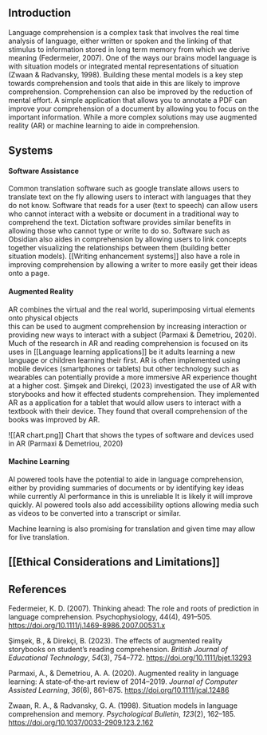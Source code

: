 ## Introduction

Language comprehension is a complex task that involves the real time analysis of language, either written or spoken and the linking of that stimulus to information stored in long term memory from which we derive meaning (Federmeier, 2007). One of the ways our brains model language is with situation models or integrated mental representations of situation (Zwaan & Radvansky, 1998). 
Building these mental models is a key step towards comprehension and tools that aide in this are likely to improve comprehension. Comprehension can also be improved by the reduction of mental effort. A simple application that allows you to annotate a PDF can improve your comprehension of a document by allowing you to focus on the important information. While a more complex solutions may use augmented reality (AR) or machine learning to aide in comprehension.
## Systems

#### Software Assistance

Common translation software such as google translate allows users to translate text on the fly allowing users to interact with languages that they do not know. Software that reads for a user (text to speech) can allow users who cannot interact with a website or document in a traditional way to comprehend the text. Dictation software provides similar benefits in allowing those who cannot type or write to do so. Software such as Obsidian also aides in comprehension by allowing users to link concepts together visualizing the relationships between them (building better situation models). [[Writing enhancement systems]] also have a role in improving comprehension by allowing a writer to more easily get their ideas onto a page.
#### Augmented Reality

AR combines the virtual and the real world, superimposing virtual elements onto physical objects  
this can be used to augment comprehension by increasing interaction or providing new ways to interact with a subject (Parmaxi & Demetriou, 2020). Much of the research in AR and reading comprehension is focused on its uses in [[Language learning applications]] be it adults learning a new language or children learning their first.  AR is often implemented using mobile devices (smartphones or tablets) but other technology such as wearables can potentially provide a more immersive AR experience thought at a higher cost.  Şimşek and Direkçi, (2023) investigated the use of AR with storybooks and how it effected students comprehension. They implemented AR as a application for a tablet that would allow users to interact with a textbook with their device. They found that overall comprehension of the books was improved by AR. 

![[AR chart.png]]
Chart that shows the types of software and devices used in AR (Parmaxi & Demetriou, 2020)
#### Machine Learning

AI powered tools have the potential to aide in language comprehension, either by providing summaries of documents or by identifying key ideas while currently AI performance in this is  unreliable It is likely it will improve quickly. AI powered tools also add accessibility options allowing media such as videos to be converted into a transcript or similar. 

Machine learning is also promising for translation and given time may allow for live translation. 
## [[Ethical Considerations and Limitations]]

## References 

Federmeier, K. D. (2007). Thinking ahead: The role and roots of prediction in language comprehension. Psychophysiology, 44(4), 491–505. https://doi.org/10.1111/j.1469-8986.2007.00531.x

Şimşek, B., & Direkçi, B. (2023). The effects of augmented reality storybooks on student’s reading comprehension. _British Journal of Educational Technology_, _54_(3), 754–772. https://doi.org/10.1111/bjet.13293

Parmaxi, A., & Demetriou, A. A. (2020). Augmented reality in language learning: A state‐of‐the‐art review of 2014–2019. _Journal of Computer Assisted Learning_, _36_(6), 861–875. https://doi.org/10.1111/jcal.12486

Zwaan, R. A., & Radvansky, G. A. (1998). Situation models in language comprehension and memory. _Psychological Bulletin_, _123_(2), 162–185. https://doi.org/10.1037/0033-2909.123.2.162